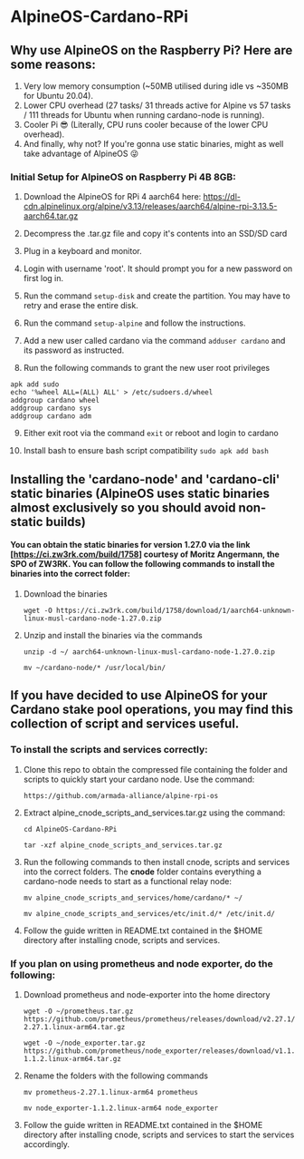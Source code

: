 # AlpineOS-Cardano-RPi

## Why use AlpineOS on the Raspberry Pi? Here are some reasons:
1) Very low memory consumption (~50MB utilised during idle vs ~350MB for Ubuntu 20.04).
2) Lower CPU overhead (27 tasks/ 31 threads active for Alpine vs 57 tasks / 111 threads for Ubuntu when running cardano-node is running).
3) Cooler Pi 😎 (Literally, CPU runs cooler because of the lower CPU overhead).
4) And finally, why not? If you're gonna use static binaries, might as well take advantage of AlpineOS 😜

### Initial Setup for AlpineOS on Raspberry Pi 4B 8GB:
1) Download the AlpineOS for RPi 4 aarch64 here: https://dl-cdn.alpinelinux.org/alpine/v3.13/releases/aarch64/alpine-rpi-3.13.5-aarch64.tar.gz

2) Decompress the .tar.gz file and copy it's contents into an SSD/SD card

3) Plug in a keyboard and monitor.

4) Login with username 'root'. It should prompt you for a new password on first log in.

5) Run the command `setup-disk` and create the partition. You may have to retry and erase the entire disk.

6) Run the command `setup-alpine` and follow the instructions.

7) Add a new user called cardano via the command `adduser cardano` and its password as instructed.

8) Run the following commands to grant the new user root privileges
```
apk add sudo
echo '%wheel ALL=(ALL) ALL' > /etc/sudoers.d/wheel
addgroup cardano wheel
addgroup cardano sys
addgroup cardano adm
```

9) Either exit root via the command `exit` or reboot and login to cardano

10) Install bash to ensure bash script compatibility
    `sudo apk add bash`

## Installing the 'cardano-node' and 'cardano-cli' static binaries (AlpineOS uses static binaries almost exclusively so you should avoid non-static builds)

#### You can obtain the static binaries for version 1.27.0 via the link [https://ci.zw3rk.com/build/1758] courtesy of Moritz Angermann, the SPO of ZW3RK. You can follow the following commands to install the binaries into the correct folder:
1)  Download the binaries

    ```
    wget -O https://ci.zw3rk.com/build/1758/download/1/aarch64-unknown-linux-musl-cardano-node-1.27.0.zip
    ```
2)  Unzip and install the binaries via the commands

    ```
    unzip -d ~/ aarch64-unknown-linux-musl-cardano-node-1.27.0.zip
    
    mv ~/cardano-node/* /usr/local/bin/
    ```
    

## If you have decided to use AlpineOS for your Cardano stake pool operations, you may find this collection of script and services useful.
### To install the scripts and services correctly:
1)  Clone this repo to obtain the compressed file containing the folder and scripts to quickly start your cardano node. Use the command:
    
    ```
    https://github.com/armada-alliance/alpine-rpi-os

    ```
    
2)  Extract alpine_cnode_scripts_and_services.tar.gz using the command:

    `cd AlpineOS-Cardano-RPi`
    
    `tar -xzf alpine_cnode_scripts_and_services.tar.gz`
    
3)  Run the following commands to then install cnode, scripts and services into the correct folders. The **cnode** folder contains everything a cardano-node needs to start as a functional relay node:

    ```
    mv alpine_cnode_scripts_and_services/home/cardano/* ~/
    
    mv alpine_cnode_scripts_and_services/etc/init.d/* /etc/init.d/
    ```
    
4)  Follow the guide written in README.txt contained in the $HOME directory after installing cnode, scripts and services.

### If you plan on using prometheus and node exporter, do the following:
1)  Download prometheus and node-exporter into the home directory
    
    ```
    wget -O ~/prometheus.tar.gz https://github.com/prometheus/prometheus/releases/download/v2.27.1/prometheus-2.27.1.linux-arm64.tar.gz
    
    wget -O ~/node_exporter.tar.gz https://github.com/prometheus/node_exporter/releases/download/v1.1.2/node_exporter-1.1.2.linux-arm64.tar.gz
    ```

2)  Rename the folders with the following commands

    ```
    mv prometheus-2.27.1.linux-arm64 prometheus
    
    mv node_exporter-1.1.2.linux-arm64 node_exporter
    ```

3)  Follow the guide written in README.txt contained in the $HOME directory after installing cnode, scripts and services to start the services accordingly.

